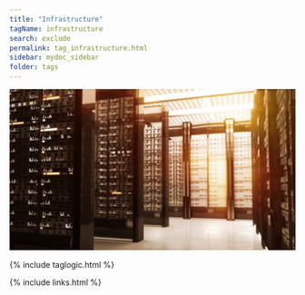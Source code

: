 ```yaml
---
title: "Infrastructure"
tagName: infrastructure
search: exclude
permalink: tag_infrastructure.html
sidebar: mydoc_sidebar
folder: tags
---
```


![Infrastructure](media/infrastructure_001.png)

{% include taglogic.html %}

{% include links.html %}